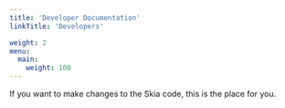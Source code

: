 ```yaml
---
title: 'Developer Documentation'
linkTitle: 'Developers'

weight: 2
menu:
  main:
    weight: 100
---
```


If you want to make changes to the Skia code, this is the place for you.
